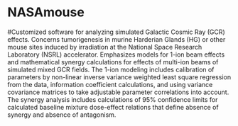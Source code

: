 # NASAmouse
#Customized software for analyzing simulated Galactic Cosmic Ray (GCR) effects. Concerns tumorigenesis in murine Harderian Glands (HG) or other mouse sites induced by irradiation at the National Space Research Laboratory (NSRL) accelerator. Emphasizes models for 1-ion beam effects and mathematical synergy calculations for effects of multi-ion beams of simulated mixed GCR fields.  The 1-ion modeling includes calibration of parameters by non-linear inverse variance weighted least square regression from the data, information coefficient calculations, and using variance covariance matrices to take adjustable parameter correlations into account. The synergy analysis includes calculations of 95% confidence limits for calculated baseline mixture dose-effect relations that define absence of synergy and absence of antagonism.
